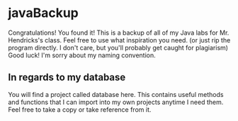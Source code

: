 # javaBackup
Congratulations! You found it!
This is a backup of all of my Java labs for Mr. Hendricks's class.
Feel free to use what inspiration you need.
(or just rip the program directly. I don't care, but you'll probably get caught for plagiarism)
Good luck! I'm sorry about my naming convention.

## In regards to my database
You will find a project called database here. This contains useful methods and functions that I can import into my own projects anytime I need them.
Feel free to take a copy or take reference from it.
